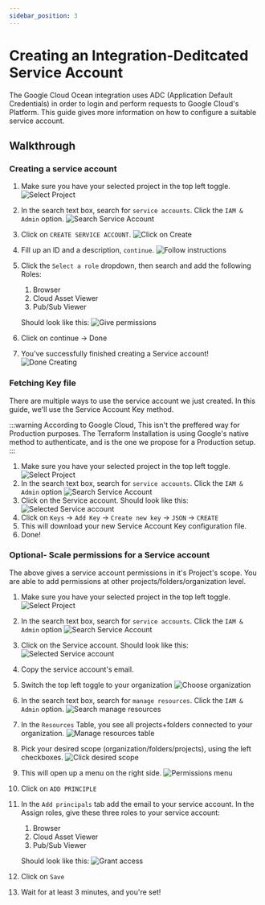 ```yaml
---
sidebar_position: 3
---
```


# Creating an Integration-Deditcated Service Account

The Google Cloud Ocean integration uses ADC (Application Default Credentials) in order to login and perform requests to Google Cloud's Platform. This guide gives more information on how to configure a suitable service account.

## Walkthrough

### Creating a service account

1. Make sure you have your selected project in the top left toggle.
   ![Select Project](../../../../../static/img/build-your-software-catalog/sync-data-to-catalog/cloud-providers/gcp/select_project.png)
2. In the search text box, search for `service accounts`. Click the `IAM & Admin` option.
   ![Search Service Account](../../../../../static/img/build-your-software-catalog/sync-data-to-catalog/cloud-providers/gcp/search_service_accounts.png)
3. Click on `CREATE SERVICE ACCOUNT`.
   ![Click on Create](../../../../../static/img/build-your-software-catalog/sync-data-to-catalog/cloud-providers/gcp/click_on_create.png)
4. Fill up an ID and a description, `continue`.
   ![Follow instructions](../../../../../static/img/build-your-software-catalog/sync-data-to-catalog/cloud-providers/gcp/follow_instructions.png)
5. Click the `Select a role` dropdown, then search and add the following Roles:
   1. Browser
   2. Cloud Asset Viewer
   3. Pub/Sub Viewer
   
   Should look like this:
   ![Give permissions](../../../../../static/img/build-your-software-catalog/sync-data-to-catalog/cloud-providers/gcp/give_permissions.png)
6. Click on continue -> Done
7. You've successfully finished creating a Service account!
   ![Done Creating](../../../../../static/img/build-your-software-catalog/sync-data-to-catalog/cloud-providers/gcp/done_creating.png)

### Fetching Key file

There are multiple ways to use the service account we just created. In this guide, we'll use the Service Account Key method.

:::warning
According to Google Cloud, This isn't the preffered way for Production purposes. The Terraform Installation is using Google's native method to authenticate, and is the one we propose for a Production setup.
:::

1. Make sure you have your selected project in the top left toggle.
   ![Select Project](../../../../../static/img/build-your-software-catalog/sync-data-to-catalog/cloud-providers/gcp/select_project.png)
2. In the search text box, search for `service accounts`. Click the `IAM & Admin` option
   ![Search Service Account](../../../../../static/img/build-your-software-catalog/sync-data-to-catalog/cloud-providers/gcp/selected_service_account.png)
3. Click on the Service account. Should look like this:
   ![Selected Service account](../../../../../static/img/build-your-software-catalog/sync-data-to-catalog/cloud-providers/gcp/selected_service_account.png)
4. Click on `Keys` -> `Add Key` -> `Create new key` -> `JSON` -> `CREATE`
5. This will download your new Service Account Key configuration file.
6. Done!

### Optional- Scale permissions for a Service account

The above gives a service account permissions in it's Project's scope. You are able to add permissions at other projects/folders/organization level.

1. Make sure you have your selected project in the top left toggle.
   ![Select Project](../../../../../static/img/build-your-software-catalog/sync-data-to-catalog/cloud-providers/gcp/select_project.png)
2. In the search text box, search for `service accounts`. Click the `IAM & Admin` option
   ![Search Service Account](../../../../../static/img/build-your-software-catalog/sync-data-to-catalog/cloud-providers/gcp/search_service_accounts.png)
3. Click on the Service account. Should look like this:
   ![Selected Service account](../../../../../static/img/build-your-software-catalog/sync-data-to-catalog/cloud-providers/gcp/selected_service_account.png)
4. Copy the service account's email.
5. Switch the top left toggle to your organization
   ![Choose organization](../../../../../static/img/build-your-software-catalog/sync-data-to-catalog/cloud-providers/gcp/your_organization.png)
6. In the search text box, search for `manage resources`. Click the `IAM & Admin` option.
   ![Search manage resources](../../../../../static/img/build-your-software-catalog/sync-data-to-catalog/cloud-providers/gcp/search_manage_resources.png)
7. In the `Resources` Table, you see all projects+folders connected to your organization.
   ![Manage resources table](../../../../../static/img/build-your-software-catalog/sync-data-to-catalog/cloud-providers/gcp/manage_resources_table.png)
8. Pick your desired scope (organization/folders/projects), using the left checkboxes.
   ![Click desired scope](../../../../../static/img/build-your-software-catalog/sync-data-to-catalog/cloud-providers/gcp/click_desired_scope.png)
9. This will open up a menu on the right side.
    ![Permissions menu](../../../../../static/img/build-your-software-catalog/sync-data-to-catalog/cloud-providers/gcp/permissions_menu.png)
10. Click on `ADD PRINCIPLE`
11. In the `Add principals` tab add the email to your service account. In the Assign roles, give these three roles to your service account:
    1. Browser
    2. Cloud Asset Viewer
    3. Pub/Sub Viewer
    
    Should look like this:
    ![Grant access](../../../../../static/img/build-your-software-catalog/sync-data-to-catalog/cloud-providers/gcp/grant_access.png)
12. Click on `Save`
13. Wait for at least 3 minutes, and you're set!
